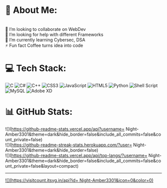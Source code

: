 # 💫 About Me:
<br>👯 I’m looking to collaborate on WebDev<br>🤝 I’m looking for help with different Frameworks<br>🌱 I’m currently learning Cybersec, DSA <br>⚡ Fun fact Coffee turns idea into code


# 💻 Tech Stack:
![C](https://img.shields.io/badge/c-%2300599C.svg?style=for-the-badge&logo=c&logoColor=white) ![C#](https://img.shields.io/badge/c%23-%23239120.svg?style=for-the-badge&logo=c-sharp&logoColor=white) ![C++](https://img.shields.io/badge/c++-%2300599C.svg?style=for-the-badge&logo=c%2B%2B&logoColor=white) ![CSS3](https://img.shields.io/badge/css3-%231572B6.svg?style=for-the-badge&logo=css3&logoColor=white) ![JavaScript](https://img.shields.io/badge/javascript-%23323330.svg?style=for-the-badge&logo=javascript&logoColor=%23F7DF1E) ![HTML5](https://img.shields.io/badge/html5-%23E34F26.svg?style=for-the-badge&logo=html5&logoColor=white) ![Python](https://img.shields.io/badge/python-3670A0?style=for-the-badge&logo=python&logoColor=ffdd54) ![Shell Script](https://img.shields.io/badge/shell_script-%23121011.svg?style=for-the-badge&logo=gnu-bash&logoColor=white) ![MySQL](https://img.shields.io/badge/mysql-%2300f.svg?style=for-the-badge&logo=mysql&logoColor=white) ![Adobe XD](https://img.shields.io/badge/Adobe%20XD-470137?style=for-the-badge&logo=Adobe%20XD&logoColor=#FF61F6)
# 📊 GitHub Stats:
![](https://github-readme-stats.vercel.app/api?username= Night-Amber3301&theme=dark&hide_border=false&include_all_commits=false&count_private=false)<br/>
![](https://github-readme-streak-stats.herokuapp.com/?user= Night-Amber3301&theme=dark&hide_border=false)<br/>
![](https://github-readme-stats.vercel.app/api/top-langs/?username= Night-Amber3301&theme=dark&hide_border=false&include_all_commits=false&count_private=false&layout=compact)

---
[![](https://visitcount.itsvg.in/api?id= Night-Amber3301&icon=0&color=0)](https://visitcount.itsvg.in)

<!-- Proudly created with GPRM ( https://gprm.itsvg.in ) -->
